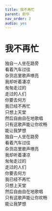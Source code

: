```yaml
---
title: 我不再忙
parent: 蔚华
nav_order: 2
audio: yes
---
```


# 我不再忙

独自一人坐在路旁  
看着汽车过往  
杂货店里歌声嘹亮  
我却听着凄凉  
匆匆走过的  
走过的人们  
你要去何方  
我已经不再忙  
只想上天堂  
然后自由自在地歌唱  
只有这歌声能让你欢畅  
能让我梦想  
独自一人坐在路旁  
看着汽车过往  
杂货店里歌声嘹亮  
我却听着凄凉  
匆匆走过的  
走过的人们  
你要去何方  
我已经不再忙  
只想上天堂  
然后自由自在地歌唱  
只有这歌声能让你欢畅  
能让我梦想